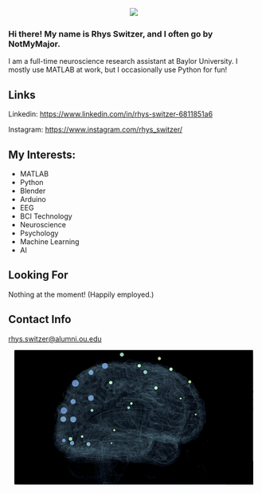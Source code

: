 


<p align="center">
  <img src="BlenderEEGBrainCompressedTransparent.gif" />
</p>

### Hi there! My name is Rhys Switzer, and I often go by NotMyMajor.
I am a full-time neuroscience research assistant at Baylor University. I mostly use MATLAB at work, but I occasionally use Python for fun!

## Links
Linkedin: https://www.linkedin.com/in/rhys-switzer-6811851a6

Instagram: https://www.instagram.com/rhys_switzer/

## My Interests:
* MATLAB
* Python
* Blender
* Arduino
* EEG
* BCI Technology
* Neuroscience
* Psychology
* Machine Learning
* AI

## Looking For
Nothing at the moment! (Happily employed.)

## Contact Info
rhys.switzer@alumni.ou.edu



<!---
NotMyMajor/NotMyMajor is a ✨ special ✨ repository because its `README.md` (this file) appears on your GitHub profile.
You can click the Preview link to take a look at your changes.
--->

<p align="center">
  <img src="OpenBCI-WebXR-EEG.gif" />
</p>
